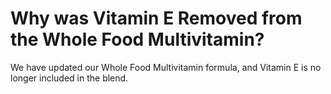 # Why was Vitamin E Removed from the Whole Food Multivitamin?

We have updated our Whole Food Multivitamin formula, and Vitamin E is no longer included in the blend.